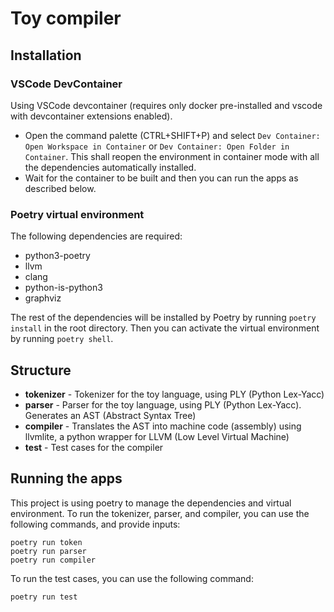 # Toy compiler

## Installation

### VSCode DevContainer

Using VSCode devcontainer (requires only docker pre-installed and vscode with devcontainer extensions enabled).
- Open the command palette (CTRL+SHIFT+P) and select `Dev Container: Open Workspace in Container` or `Dev Container: Open Folder in Container`. This shall reopen the environment in container mode with all the dependencies automatically installed.
- Wait for the container to be built and then you can run the apps as described below.

### Poetry virtual environment

The following dependencies are required:
- python3-poetry 
- llvm 
- clang 
- python-is-python3 
- graphviz

The rest of the dependencies will be installed by Poetry by running `poetry install` in the root directory. Then you can activate the virtual environment by running `poetry shell`.

## Structure

- **tokenizer** - Tokenizer for the toy language, using PLY (Python Lex-Yacc)
- **parser** - Parser for the toy language, using PLY (Python Lex-Yacc). Generates an AST (Abstract Syntax Tree)
- **compiler** - Translates the AST into machine code (assembly) using llvmlite, a python wrapper for LLVM (Low Level Virtual Machine)
- **test** - Test cases for the compiler

## Running the apps 

This project is using poetry to manage the dependencies and virtual environment. 
To run the tokenizer, parser, and compiler, you can use the following commands, and provide inputs:

```
poetry run token
poetry run parser
poetry run compiler
```

To run the test cases, you can use the following command:

```
poetry run test 
```